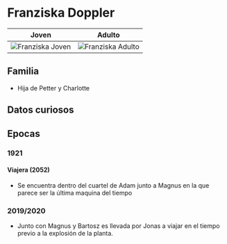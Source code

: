 # Franziska Doppler

| Joven | Adulto
| --- | ---
| <img src="https://vignette.wikia.nocookie.net/dark-netflix/images/8/8b/Franziska.png/revision/latest/scale-to-width-down/350?cb=20171226012439" alt="Franziska Joven"> | <img src="https://vignette.wikia.nocookie.net/dark-netflix/images/7/7e/2x06_0053_FranziskaMagnusSicMundus.jpg/revision/latest/scale-to-width-down/350?cb=20190823235506" alt="Franziska Adulto">

## Familia

* Hija de Petter y Charlotte

## Datos curiosos

## Epocas

### 1921

#### Viajera (2052)
* Se encuentra dentro del cuartel de Adam junto a Magnus en la que parece ser la última maquina del tiempo

### 2019/2020

* Junto con Magnus y Bartosz es llevada por Jonas a viajar en el tiempo previo a la explosión de la planta.